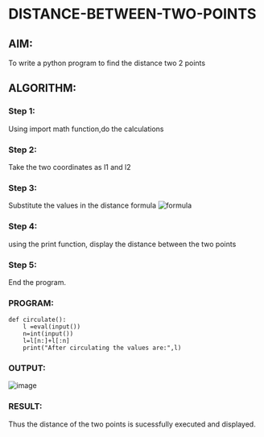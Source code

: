 # DISTANCE-BETWEEN-TWO-POINTS

## AIM:
To write a python program to find the distance two 2 points
## ALGORITHM:
### Step 1: 
Using import math function,do the calculations
### Step 2: 
Take the two coordinates as l1 and l2
### Step 3: 
Substitute the values in the distance formula  ![formula](/formula.JPG)
### Step 4:
using the print function, display the distance between the two points
### Step 5: 
End the program.

### PROGRAM:
```
def circulate():
    l =eval(input())
    n=int(input())
    l=l[n:]+l[:n]
    print("After circulating the values are:",l)
```

  


### OUTPUT:
![image](https://github.com/23002248/DISTANCE-BETWEEN-TWO-POINTS/assets/151701774/d40cc030-5110-4068-9f1d-72daedda8e2d)



### RESULT:
Thus the distance of the two points is sucessfully executed and displayed.

